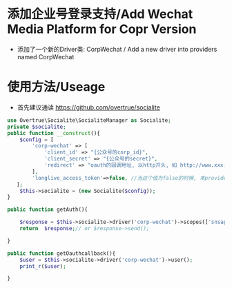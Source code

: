 
# 添加企业号登录支持/Add Wechat Media Platform for Copr Version
- 添加了一个新的Driver类: CorpWechat / Add a new driver into providers named CorpWechat
# 使用方法/Useage
- 首先建议通读 <https://github.com/overtrue/socialite>




```php
use Overtrue\Socialite\SocialiteManager as Socialite;
private $socialite;
public function __construct(){
    $config = [
        'corp-wechat' => [
            'client_id' => "{公众号的corp_id}",
            'client_secret' => "{公众号的secret}",
            'redirect' => "oauth的回调地址, 以http开头, 如 http://www.xxx.com/oauth/callback",
        ],
        'longlive_access_token'=>false, //当这个值为false的时候, 本provider会自动获取, 当和其他例如overtrue/wechat一起使用的时候, 这里的值建议直接传入,否则会引起冲突
   ];
    $this->socialite = (new Socialite($config));
}

public function getAuth(){

    $response = $this->socialite->driver('corp-wechat')->scopes(['snsapi_base'])->redirect();
    return  $response;// or $response->send();     

}

public function getOauthcallback(){
    $user = $this->socialite->driver('corp-wechat')->user();
    print_r($user);

}
```

